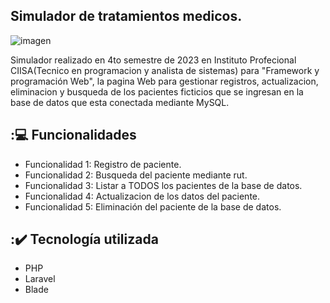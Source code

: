 ## Simulador de tratamientos medicos.
![imagen](https://github.com/JoaquinEscobarDev/simulador-tratamiento-medico/assets/152922219/1e21ac20-1f38-43d8-9474-f94e670ab0c4)

Simulador realizado en 4to semestre de 2023 en Instituto Profecional CIISA(Tecnico en programacion y analista de sistemas) para "Framework y programación Web", la pagina Web para gestionar registros, actualizacion, eliminacion y busqueda de los pacientes ficticios que se ingresan en la base de datos que esta conectada mediante MySQL.

## :💻 Funcionalidades

- Funcionalidad 1: Registro de paciente.
- Funcionalidad 2: Busqueda del paciente mediante rut.
- Funcionalidad 3: Listar a TODOS los pacientes de la base de datos.
- Funcionalidad 4: Actualizacion de los datos del paciente.
- Funcionalidad 5: Eliminación del paciente de la base de datos.

## :✔️ Tecnología utilizada

- PHP
- Laravel
- Blade
